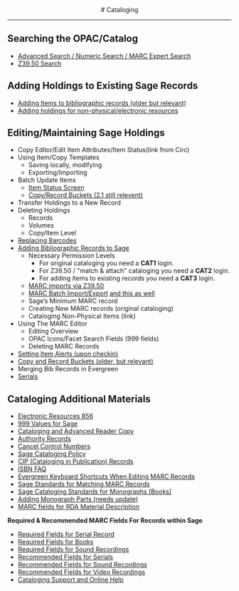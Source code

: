 <center>
# Cataloging
</center>
<hr size=2>

## Searching the OPAC/Catalog
* [Advanced Search / Numeric Search / MARC Expert Search](http://docs.evergreen-ils.org/2.9/_advanced_search.html)
* [Z39.50 Search](http://docs.sitka.bclibraries.ca/Sitka/current/html/MARC_Z39.50.html)

## Adding Holdings to Existing Sage Records
* [Adding Items to bibliographic records (older but relevant)](http://docs.evergreen-ils.org/2.1/html/adding_holdings.html)
* [Adding holdings for non-physical/electronic resources](http://docs.evergreen-ils.org/2.9/_cataloging_electronic_resources_8201_8212_8201_finding_them_in_catalog_searches.html)

## Editing/Maintaining Sage Holdings
* Copy Editor/Edit Item Attributes/Item Status(link from Circ)
* Using Item/Copy Templates
	* Saving locally, modifying 
	* Exporting/Importing
* Batch Update Items
	* [Item Status Screen](http://docs.evergreen-ils.org/2.9/itemstatus.html)
	* [Copy/Record Buckets (2.1 still relevent)](http://docs.evergreen-ils.org/2.1/html/buckets.html)
* Transfer Holdings to a New Record
* Deleting Holdings
	* Records
	* Volumes
	* Copy/Item Level
* [Replacing Barcodes](http://docs.evergreen-ils.org/2.9/_lost_library_cards.html)
* [Adding Bibliographic Records to Sage]()
	* Necessary Permission Levels
		- For original cataloging you need a <b>CAT1</b> login.
		- For Z39.50 / "match & attach" cataloging you need a <b>CAT2</b> login.
		- For adding items to existing records you need a <b>CAT3</b> login.
	* [MARC imports via Z39.50](http://docs.sitka.bclibraries.ca/Sitka/current/html/MARC_Z39.50.html)
	* [MARC Batch Import/Export](http://docs.evergreen-ils.org/2.9/_batch_importing_marc_records.html) [and this as well](http://docs.evergreen-ils.org/2.9/_importing_materials_in_the_staff_client.html#_staff_client_batch_record_imports)
	* Sage’s Minimum MARC record
	* Creating New MARC records (original cataloging)
	* Cataloging Non-Physical Items (link)
* Using The MARC Editor
	* Editing Overview
	* OPAC Icons/Facet Search Fields (999 fields)
	* Deleting MARC Records
* [Setting Item Alerts (upon checkin)](http://docs.evergreen-ils.org/2.9/itemstatus.html#_item_alerts)
* [Copy and Record Buckets (older, but relevant)](http://docs.evergreen-ils.org/2.1/html/buckets.html)
* Merging Bib Records in Evergreen
* [Serials](http://docs.evergreen-ils.org/2.9/_serials_2.html)
	
## Cataloging Additional Materials
* [Electronic Resources 856](/cat_materials_migrated/#catm_856)
* [999 Values for Sage](/cat_materials_migrated/#catm_999)
* [Cataloging and Advanced Reader Copy](/cat_materials_migrated/#catm_arc)
* [Authority Records](/cat_materials_migrated/#catm_authority_records)
* [Cancel Control Numbers](/cat_materials_migrated/#catm_cancel_control_numbers)
* [Sage Cataloging Policy](/cat_materials_migrated/#catm_cat_policy)
* [CIP (Cataloging in Publication) Records](/cat_materials_migrated/#catm_cip_records)
* [ISBN FAQ](/cat_materials_migrated/#catm_isbn_faq)
* [Evergreen Keyboard Shortcuts When Editing MARC Records](/cat_materials_migrated/#catm_keyboard_commands)
* [Sage Standards for Matching MARC Records](/cat_materials_migrated/#catm_matching_standards)
* [Sage Cataloging Standards for Monographs (Books)](/cat_materials_migrated/#catm_monograph_standards)
* [Adding Monograph Parts (needs update)](/cat_materials_migrated/#catm_multipart_holdings)
* [MARC fields for RDA Material Description](/cat_materials_migrated/#catm_rda_material_type)

<i class="fa fa-exclamation-circle"></i> <b>Required & Recommended MARC Fields For Records within Sage</b>

* [Required Fields for Serial Record](/cat_materials_migrated/#catm_required_fields_serial)
* [Required Fields for Books](/cat_materials_migrated/#catm_required_fields_book)
* [Required Fields for Sound Recordings](/cat_materials_migrated/#catm_required_fields_sound_rec)
* [Recommended Fields for Serials](/cat_materials_migrated/#catm_serial_standards)
* [Recommended Fields for Sound Recordings](/cat_materials_migrated/#catm_sound_rec_standards)
* [Recommended Fields for Video Recordings](/cat_materials_migrated/#catm_video_rec_standards)
* [Cataloging Support and Online Help](/cat_materials_migrated/#catm_support_and_online_help)